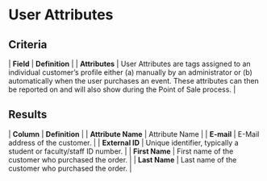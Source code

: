 # User Attributes

## Criteria

| **Field** | **Definition** |
| **Attributes** | User Attributes are tags assigned to an individual customer’s profile either \(a\) manually by an administrator or \(b\) automatically when the user purchases an event. These attributes can then be reported on and will also show during the Point of Sale process. |

## Results

| **Column** | **Definition** |
| **Attribute Name** | Attribute Name |
| **E-mail** | E-Mail address of the customer. |
| **External ID** | Unique identifier, typically a student or faculty/staff ID number. |
| **First Name** | First name of the customer who purchased the order. |
| **Last Name** | Last name of the customer who purchased the order. |

